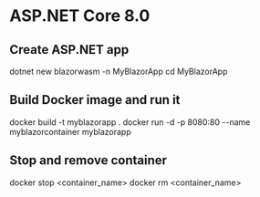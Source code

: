# ASP.NET Core 8.0

## Create ASP.NET app
dotnet new blazorwasm -n MyBlazorApp
cd MyBlazorApp

## Build Docker image and run it
docker build -t myblazorapp .
docker run -d -p 8080:80 --name myblazorcontainer myblazorapp

## Stop and remove container
docker stop <container_name>
docker rm <container_name>
